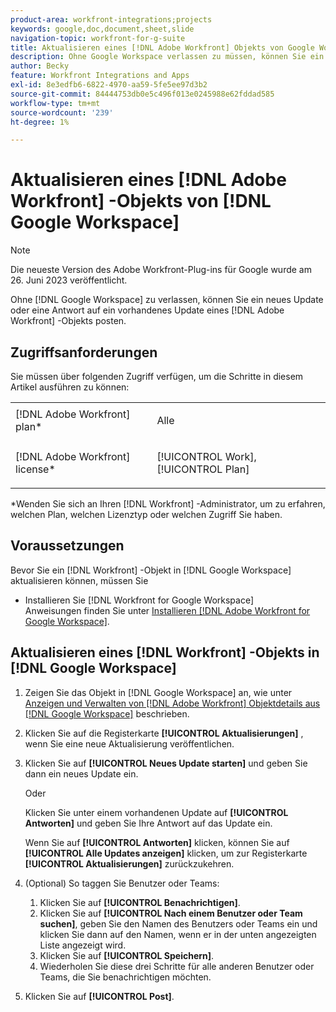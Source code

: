 ```yaml
---
product-area: workfront-integrations;projects
keywords: google,doc,document,sheet,slide
navigation-topic: workfront-for-g-suite
title: Aktualisieren eines [!DNL Adobe Workfront] Objekts von Google Workspace
description: Ohne Google Workspace verlassen zu müssen, können Sie ein neues Update oder eine Antwort auf ein vorhandenes Update eines [!DNL Adobe Workfront] Objekts veröffentlichen.
author: Becky
feature: Workfront Integrations and Apps
exl-id: 8e3edfb6-6822-4970-aa59-5fe5ee97d3b2
source-git-commit: 84444753db0e5c496f013e0245988e62fddad585
workflow-type: tm+mt
source-wordcount: '239'
ht-degree: 1%

---
```


# Aktualisieren eines [!DNL Adobe Workfront] -Objekts von [!DNL Google Workspace]

>[!NOTE]
>
>Die neueste Version des Adobe Workfront-Plug-ins für Google wurde am 26. Juni 2023 veröffentlicht.

Ohne [!DNL Google Workspace] zu verlassen, können Sie ein neues Update oder eine Antwort auf ein vorhandenes Update eines [!DNL Adobe Workfront] -Objekts posten.

## Zugriffsanforderungen

Sie müssen über folgenden Zugriff verfügen, um die Schritte in diesem Artikel ausführen zu können:

<table style="table-layout:auto"> 
 <col> 
 <col> 
 <tbody> 
  <tr> 
   <td role="rowheader">[!DNL Adobe Workfront] plan*</td> 
   <td> <p>Alle</p> </td> 
  </tr> 
  <tr> 
   <td role="rowheader">[!DNL Adobe Workfront] license*</td> 
   <td> <p>[!UICONTROL Work], [!UICONTROL Plan]</p> </td> 
  </tr>  </tbody> 
</table>

&#42;Wenden Sie sich an Ihren [!DNL Workfront] -Administrator, um zu erfahren, welchen Plan, welchen Lizenztyp oder welchen Zugriff Sie haben.

## Voraussetzungen

Bevor Sie ein [!DNL Workfront] -Objekt in [!DNL Google Workspace] aktualisieren können, müssen Sie

* Installieren Sie [!DNL Workfront for Google Workspace]\
   Anweisungen finden Sie unter [Installieren [!DNL Adobe Workfront for Google Workspace]](../../workfront-integrations-and-apps/workfront-for-g-suite/install-workfront-for-gsuite.md).

## Aktualisieren eines [!DNL Workfront] -Objekts in [!DNL Google Workspace]

1. Zeigen Sie das Objekt in [!DNL Google Workspace] an, wie unter [Anzeigen und Verwalten von [!DNL Adobe Workfront] Objektdetails aus  [!DNL Google Workspace]](../../workfront-integrations-and-apps/workfront-for-g-suite/view-manage-work-item-details-in-gsuite.md) beschrieben.

1. Klicken Sie auf die Registerkarte **[!UICONTROL Aktualisierungen]** , wenn Sie eine neue Aktualisierung veröffentlichen.
1. Klicken Sie auf **[!UICONTROL Neues Update starten]** und geben Sie dann ein neues Update ein.

   Oder

   Klicken Sie unter einem vorhandenen Update auf **[!UICONTROL Antworten]** und geben Sie Ihre Antwort auf das Update ein.

   Wenn Sie auf **[!UICONTROL Antworten]** klicken, können Sie auf **[!UICONTROL Alle Updates anzeigen]** klicken, um zur Registerkarte **[!UICONTROL Aktualisierungen]** zurückzukehren.

1. (Optional) So taggen Sie Benutzer oder Teams:

   1. Klicken Sie auf **[!UICONTROL Benachrichtigen]**.
   1. Klicken Sie auf **[!UICONTROL Nach einem Benutzer oder Team suchen]**, geben Sie den Namen des Benutzers oder Teams ein und klicken Sie dann auf den Namen, wenn er in der unten angezeigten Liste angezeigt wird.
   1. Klicken Sie auf **[!UICONTROL Speichern]**.
   1. Wiederholen Sie diese drei Schritte für alle anderen Benutzer oder Teams, die Sie benachrichtigen möchten.

1. Klicken Sie auf **[!UICONTROL Post]**.
